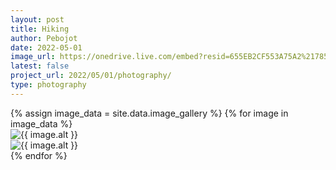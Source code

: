 ```yaml
---
layout: post
title: Hiking
author: Pebojot
date: 2022-05-01
image_url: https://onedrive.live.com/embed?resid=655EB2CF553A75A2%217856&authkey=%21AItpY9YKx-3y1SQ
latest: false
project_url: 2022/05/01/photography/
type: photography
---
```


<div class="container">
  <div class="row">
    {% assign image_data = site.data.image_gallery %}
    {% for image in image_data %}
      <div class="col-md-4 mt-3 col-lg-3">
        <!-- Image thumbnail -->
        <img src="{{ image.src }}" class="img-fluid" alt="{{ image.alt }}" data-bs-toggle="modal" data-bs-target="#img{{ forloop.index }}">
        <!-- Modal -->
        <div class="modal fade" id="img{{ forloop.index }}" tabindex="-1" aria-labelledby="exampleModalLabel" aria-hidden="true">
          <div class="modal-dialog modal-dialog-centered modal-xl">
            <div class="modal-content">
              <div class="modal-body">
                <img src="{{ image.src }}" class="img-fluid" alt="{{ image.alt }}">
              </div>
            </div>
          </div>
        </div>
      </div>
    {% endfor %}
  </div>
</div>

<!-- Script to dynamically load content into the modal -->
<script>
    function waitForJQuery() {
        if (typeof $ !== 'undefined') {
            // $ is defined, execute your custom script
            $(document).ready(function () {
                {% for image in image_data %}
                $('#img{{ forloop.index }}').on('shown.bs.modal', function () {
                    // Replace the placeholder image with the actual image URL for this specific modal
                    var imageUrl = '{{ image.src }}';

                    // Update the src attribute of the image inside the modal
                    $(this).find('.modal-body img').attr('src', imageUrl);
                });
                {% endfor %}
            });
        } else {
            // $ is not defined, wait for a short interval and check again
            setTimeout(waitForJQuery, 50);
        }
    }

    // Start waiting for jQuery
    waitForJQuery();
</script>
